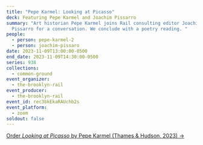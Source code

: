 ```yaml
---
title: "Pepe Karmel: Looking at Picasso"
deck: Featuring Pepe Karmel and Joachim Pissarro
summary: "Art historian Pepe Karmel joins Rail consulting editor Joachim
  Pissarro for a conversation. We conclude with a poetry reading. "
people:
  - person: pepe-karmel-2
  - person: joachim-pissaro
date: 2023-11-09T13:00:00-0500
end_date: 2023-11-09T14:30:00-0500
series: 938
collections:
  - common-ground
event_organizer:
  - the-brooklyn-rail
event_producer:
  - the-brooklyn-rail
event_id: rec3bkEkaRAUchb2s
event_platform:
  - zoom
soldout: false
---
```

[Order *Looking at Picasso* by Pepe Karmel (Thames & Hudson, 2023) →](https://www.thamesandhudsonusa.com/books/looking-at-picasso-hardcover)